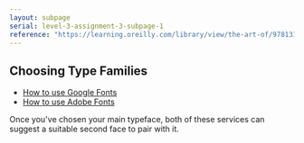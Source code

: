 ```yaml
---
layout: subpage
serial: level-3-assignment-3-subpage-1
reference: "https://learning.oreilly.com/library/view/the-art-of/9781315301532/xhtml/14_Chapter08.xhtml"
---
```

## Choosing Type Families

- [How to use Google Fonts](https://learn-the-web.algonquindesign.ca/topics/google-fonts/)
- [How to use Adobe Fonts](https://helpx.adobe.com/fonts/using/add-fonts-website.html)

Once you've chosen your main typeface, both of these services can suggest a suitable second face to pair with it.
